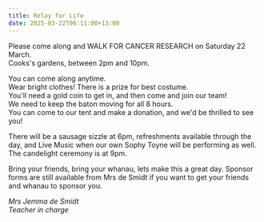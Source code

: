 ```yaml
---
title: Relay for Life
date: 2025-03-22T06:11:00+13:00
---
```

Please come along and WALK FOR CANCER RESEARCH on Saturday 22 March.  
Cooks's gardens, between 2pm and 10pm.

You can come along anytime.  
Wear bright clothes! There is a prize for best costume.  
You'll need a gold coin to get in, and then come and join our team!  
We need to keep the baton moving for all 8 hours.  
You can come to our tent and make a donation, and we'd be thrilled to see you!  

There will be a sausage sizzle at 6pm, refreshments available through the day, and Live Music when our own Sophy Toyne will be performing as well.  
The candelight ceremony is at 9pm. 

Bring your friends, bring your whanau, lets make this a great day. Sponsor forms are still available from Mrs de Smidt if you want to get your friends and whanau to sponsor you.  


*Mrs Jemma de Smidt  
Teacher in charge*


